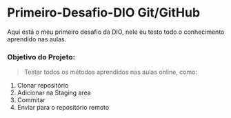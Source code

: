 # Primeiro-Desafio-DIO Git/GitHub
Aqui está o meu primeiro desafio da DIO, nele eu testo todo o conhecimento aprendido nas aulas.

### Objetivo do Projeto:
> Testar todos os métodos aprendidos nas aulas online, como:
1. Clonar repositório
2. Adicionar na Staging area
3. Commitar
4. Enviar para o repositório remoto
